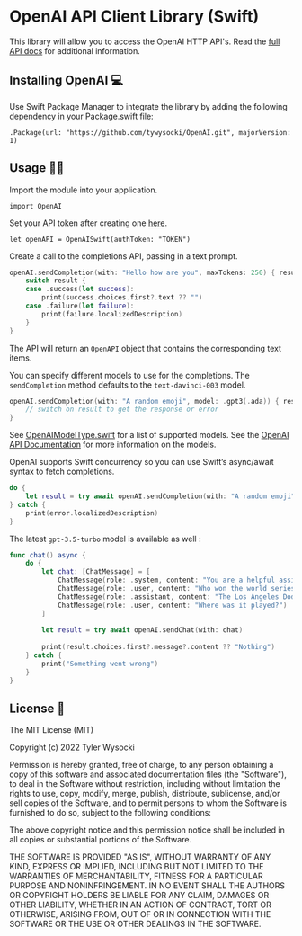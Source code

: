 # OpenAI API Client Library (Swift)  

This library will allow you to access the OpenAI HTTP API's. Read the [full API docs](https://beta.openai.com/docs) for additional information.

## Installing OpenAI  💻

Use Swift Package Manager to integrate the library by adding the following dependency in your Package.swift file:

`.Package(url: "https://github.com/tywysocki/OpenAI.git", majorVersion: 1)`

## Usage 👨‍💻

Import the module into your application.

`import OpenAI`

Set your API token after creating one [here](https://beta.openai.com/account/api-keys).

`let openAPI = OpenAISwift(authToken: "TOKEN")`

Create a call to the completions API, passing in a text prompt.

```swift
openAI.sendCompletion(with: "Hello how are you", maxTokens: 250) { result in // Result<OpenAI, OpenAIError>
    switch result {
    case .success(let success):
        print(success.choices.first?.text ?? "")
    case .failure(let failure):
        print(failure.localizedDescription)
    }
}
```
The API will return an `OpenAPI` object that contains the corresponding text items.

You can specify different models to use for the completions. The `sendCompletion` method defaults to the `text-davinci-003` model.

```swift
openAI.sendCompletion(with: "A random emoji", model: .gpt3(.ada)) { result in // Result<OpenAI, OpenAIError>
    // switch on result to get the response or error
}
```
See [OpenAIModelType.swift](https://github.com/tywysocki/OpenAI/blob/master/Sources/OpenAI/Models/OpenAIModelType.swift) for a list of supported models. See the [OpenAI API Documentation](https://beta.openai.com/docs/models) for more information on the models.

OpenAI supports Swift concurrency so you can use Swift’s async/await syntax to fetch completions.

```swift
do {
    let result = try await openAI.sendCompletion(with: "A random emoji")
} catch {
    print(error.localizedDescription)
}
```

The latest `gpt-3.5-turbo` model is available as well : 

```swift
func chat() async {
    do {
        let chat: [ChatMessage] = [
            ChatMessage(role: .system, content: "You are a helpful assistant."),
            ChatMessage(role: .user, content: "Who won the world series in 2020?"),
            ChatMessage(role: .assistant, content: "The Los Angeles Dodgers won the World Series in 2020."),
            ChatMessage(role: .user, content: "Where was it played?")
        ]
                    
        let result = try await openAI.sendChat(with: chat)
        
        print(result.choices.first?.message?.content ?? "Nothing")
    } catch {
        print("Something went wrong")
    }
}
```

## License  📃

The MIT License (MIT)

Copyright (c) 2022 Tyler Wysocki

Permission is hereby granted, free of charge, to any person obtaining a copy of this software and associated documentation files (the "Software"), to deal in the Software without restriction, including without limitation the rights to use, copy, modify, merge, publish, distribute, sublicense, and/or sell copies of the Software, and to permit persons to whom the Software is furnished to do so, subject to the following conditions:

The above copyright notice and this permission notice shall be included in all copies or substantial portions of the Software.

THE SOFTWARE IS PROVIDED "AS IS", WITHOUT WARRANTY OF ANY KIND, EXPRESS OR IMPLIED, INCLUDING BUT NOT LIMITED TO THE WARRANTIES OF MERCHANTABILITY, FITNESS FOR A PARTICULAR PURPOSE AND NONINFRINGEMENT. IN NO EVENT SHALL THE AUTHORS OR COPYRIGHT HOLDERS BE LIABLE FOR ANY CLAIM, DAMAGES OR OTHER LIABILITY, WHETHER IN AN ACTION OF CONTRACT, TORT OR OTHERWISE, ARISING FROM, OUT OF OR IN CONNECTION WITH THE SOFTWARE OR THE USE OR OTHER DEALINGS IN THE SOFTWARE.
